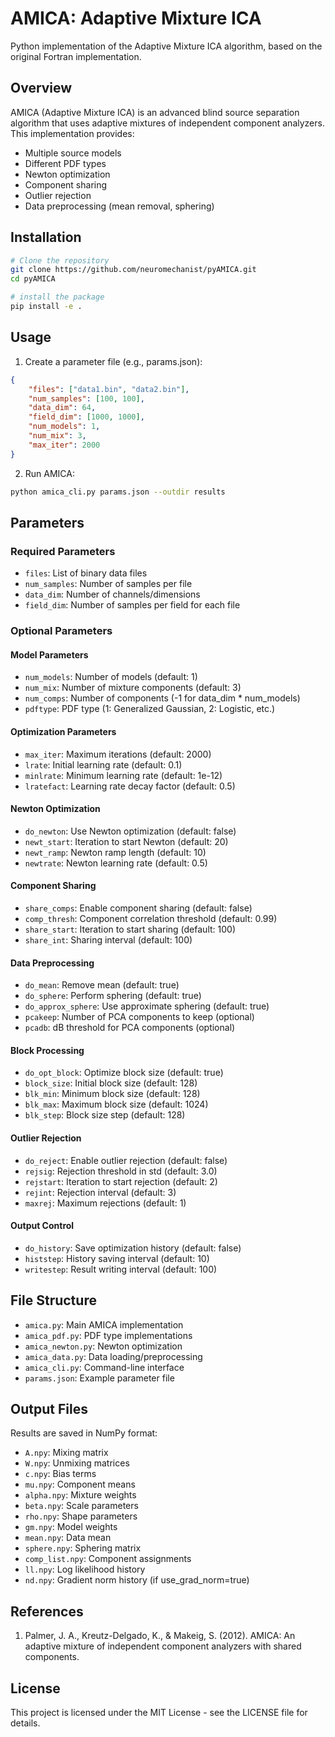 # AMICA: Adaptive Mixture ICA

Python implementation of the Adaptive Mixture ICA algorithm, based on the original Fortran implementation.

## Overview

AMICA (Adaptive Mixture ICA) is an advanced blind source separation algorithm that uses adaptive mixtures of independent component analyzers. This implementation provides:

- Multiple source models
- Different PDF types
- Newton optimization
- Component sharing
- Outlier rejection
- Data preprocessing (mean removal, sphering)

## Installation

```bash
# Clone the repository
git clone https://github.com/neuromechanist/pyAMICA.git
cd pyAMICA

# install the package
pip install -e .
```

## Usage

1. Create a parameter file (e.g., params.json):
```json
{
    "files": ["data1.bin", "data2.bin"],
    "num_samples": [100, 100],
    "data_dim": 64,
    "field_dim": [1000, 1000],
    "num_models": 1,
    "num_mix": 3,
    "max_iter": 2000
}
```

2. Run AMICA:
```bash
python amica_cli.py params.json --outdir results
```

## Parameters

### Required Parameters
- `files`: List of binary data files
- `num_samples`: Number of samples per file
- `data_dim`: Number of channels/dimensions
- `field_dim`: Number of samples per field for each file

### Optional Parameters

#### Model Parameters
- `num_models`: Number of models (default: 1)
- `num_mix`: Number of mixture components (default: 3)
- `num_comps`: Number of components (-1 for data_dim * num_models)
- `pdftype`: PDF type (1: Generalized Gaussian, 2: Logistic, etc.)

#### Optimization Parameters
- `max_iter`: Maximum iterations (default: 2000)
- `lrate`: Initial learning rate (default: 0.1)
- `minlrate`: Minimum learning rate (default: 1e-12)
- `lratefact`: Learning rate decay factor (default: 0.5)

#### Newton Optimization
- `do_newton`: Use Newton optimization (default: false)
- `newt_start`: Iteration to start Newton (default: 20)
- `newt_ramp`: Newton ramp length (default: 10)
- `newtrate`: Newton learning rate (default: 0.5)

#### Component Sharing
- `share_comps`: Enable component sharing (default: false)
- `comp_thresh`: Component correlation threshold (default: 0.99)
- `share_start`: Iteration to start sharing (default: 100)
- `share_int`: Sharing interval (default: 100)

#### Data Preprocessing
- `do_mean`: Remove mean (default: true)
- `do_sphere`: Perform sphering (default: true)
- `do_approx_sphere`: Use approximate sphering (default: true)
- `pcakeep`: Number of PCA components to keep (optional)
- `pcadb`: dB threshold for PCA components (optional)

#### Block Processing
- `do_opt_block`: Optimize block size (default: true)
- `block_size`: Initial block size (default: 128)
- `blk_min`: Minimum block size (default: 128)
- `blk_max`: Maximum block size (default: 1024)
- `blk_step`: Block size step (default: 128)

#### Outlier Rejection
- `do_reject`: Enable outlier rejection (default: false)
- `rejsig`: Rejection threshold in std (default: 3.0)
- `rejstart`: Iteration to start rejection (default: 2)
- `rejint`: Rejection interval (default: 3)
- `maxrej`: Maximum rejections (default: 1)

#### Output Control
- `do_history`: Save optimization history (default: false)
- `histstep`: History saving interval (default: 10)
- `writestep`: Result writing interval (default: 100)

## File Structure

- `amica.py`: Main AMICA implementation
- `amica_pdf.py`: PDF type implementations
- `amica_newton.py`: Newton optimization
- `amica_data.py`: Data loading/preprocessing
- `amica_cli.py`: Command-line interface
- `params.json`: Example parameter file

## Output Files

Results are saved in NumPy format:
- `A.npy`: Mixing matrix
- `W.npy`: Unmixing matrices
- `c.npy`: Bias terms
- `mu.npy`: Component means
- `alpha.npy`: Mixture weights
- `beta.npy`: Scale parameters
- `rho.npy`: Shape parameters
- `gm.npy`: Model weights
- `mean.npy`: Data mean
- `sphere.npy`: Sphering matrix
- `comp_list.npy`: Component assignments
- `ll.npy`: Log likelihood history
- `nd.npy`: Gradient norm history (if use_grad_norm=true)

## References

1. Palmer, J. A., Kreutz-Delgado, K., & Makeig, S. (2012). AMICA: An adaptive mixture of independent component analyzers with shared components.

## License

This project is licensed under the MIT License - see the LICENSE file for details.
